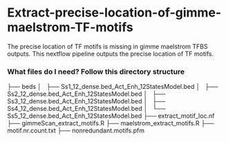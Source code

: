 # Extract-precise-location-of-gimme-maelstrom-TF-motifs
The precise location of TF motifs is missing in gimme maelstrom TFBS outputs. This nextflow pipeline outputs the precise location of TF motifs.


### What files do I need? Follow this directory structure

├── beds
│   ├── Ss1_12_dense.bed_Act_Enh_12StatesModel.bed
│   ├── Ss2_12_dense.bed_Act_Enh_12StatesModel.bed
│   ├── Ss3_12_dense.bed_Act_Enh_12StatesModel.bed
│   ├── Ss4_12_dense.bed_Act_Enh_12StatesModel.bed
│   └── Ss5_12_dense.bed_Act_Enh_12StatesModel.bed
├── extract_motif_loc.nf
├── gimmeScan_extract_motifs.R
├── maelstrom_extract_motifs.R
├── motif.nr.count.txt
├── nonredundant.motifs.pfm
